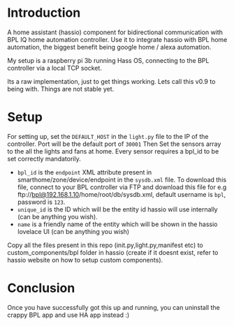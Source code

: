 # Introduction
A home assistant (hassio) component for bidirectional communication with BPL IQ home automation controller.
Use it to integrate hassio with BPL home automation, the biggest benefit being google home / alexa automation.

My setup is a raspberry pi 3b running Hass OS, connecting to the BPL controller via a local TCP socket.

Its a raw implementation, just to get things working. Lets call this v0.9 to being with. Things are not stable yet.

# Setup
For setting up, set the `DEFAULT_HOST` in the `light.py` file to the IP of the controller. Port will be the default port of `30001`
Then Set the sensors array to the all the lights and fans at home. Every sensor requires a bpl_id to be set correctly mandatorily.


- `bpl_id` is the `endpoint` XML attribute present in smarthome/zone/device/endpoint in the `sysdb.xml` file. To download this file, connect to your BPL controller via FTP and download this file for e.g ftp://bpl@192.168.1.10/home/root/db/sysdb.xml, default username is `bpl`, password is `123`. 
- `unique_id` is the ID which will be the entity id hassio will use internally (can be anything you wish).
- `name` is a friendly name of the entity which will be shown in the hassio lovelace UI (can be anything you wish)

Copy all the files present in this repo (init.py,light.py,manifest etc)  to custom_components/bpl folder in hassio (create if it doesnt exist, refer to hassio website on how to setup custom components).

# Conclusion
Once you have successfully got this up and running, you can uninstall the crappy BPL app and use HA app instead :)
